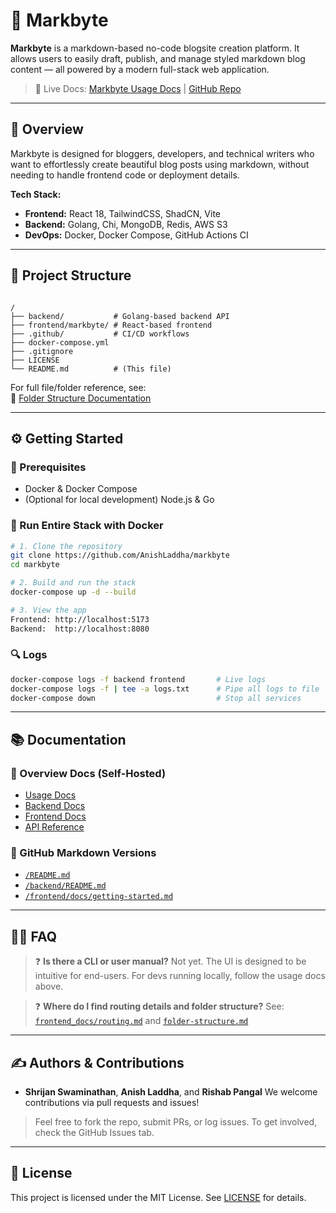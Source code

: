 # 📝 Markbyte

**Markbyte** is a markdown-based no-code blogsite creation platform. It allows users to easily draft, publish, and manage styled markdown blog content — all powered by a modern full-stack web application.

> 🚀 Live Docs: [Markbyte Usage Docs](https://markbyte.xyz/markbyte-devs/usage_docs) | [GitHub Repo](https://github.com/AnishLaddha/markbyte)

---

## 📌 Overview

Markbyte is designed for bloggers, developers, and technical writers who want to effortlessly create beautiful blog posts using markdown, without needing to handle frontend code or deployment details.

**Tech Stack:**
- **Frontend:** React 18, TailwindCSS, ShadCN, Vite
- **Backend:** Golang, Chi, MongoDB, Redis, AWS S3
- **DevOps:** Docker, Docker Compose, GitHub Actions CI

---

## 📂 Project Structure

```

/
├── backend/           # Golang-based backend API
├── frontend/markbyte/ # React-based frontend
├── .github/           # CI/CD workflows
├── docker-compose.yml
├── .gitignore
├── LICENSE
└── README.md          # (This file)

````

For full file/folder reference, see:  
📄 [Folder Structure Documentation](https://markbyte.xyz/markbyte-devs/frontend_docs/folder-structure)

---

## ⚙️ Getting Started

### 🚧 Prerequisites
- Docker & Docker Compose
- (Optional for local development) Node.js & Go

### 🐳 Run Entire Stack with Docker

```bash
# 1. Clone the repository
git clone https://github.com/AnishLaddha/markbyte
cd markbyte

# 2. Build and run the stack
docker-compose up -d --build

# 3. View the app
Frontend: http://localhost:5173  
Backend:  http://localhost:8080
````

### 🔍 Logs

```bash
docker-compose logs -f backend frontend       # Live logs
docker-compose logs -f | tee -a logs.txt      # Pipe all logs to file
docker-compose down                           # Stop all services
```

---

## 📚 Documentation

### 📌 Overview Docs (Self-Hosted)

* [Usage Docs](https://markbyte.xyz/markbyte-devs/usage_docs)
* [Backend Docs](https://markbyte.xyz/markbyte-devs/backend_docs)
* [Frontend Docs](https://markbyte.xyz/markbyte-devs/frontend_docs)
* [API Reference](https://markbyte.xyz/markbyte-devs/api_docs)

### 📄 GitHub Markdown Versions

* [`/README.md`](https://github.com/AnishLaddha/markbyte/blob/dev/README.md)
* [`/backend/README.md`](https://github.com/AnishLaddha/markbyte/blob/dev/backend/README.md)
* [`/frontend/docs/getting-started.md`](https://github.com/AnishLaddha/markbyte/blob/dev/frontend/markbyte/docs/getting-started.md)

---

## 🙋‍♀️ FAQ

> ❓ **Is there a CLI or user manual?**
> Not yet. The UI is designed to be intuitive for end-users. For devs running locally, follow the usage docs above.

> ❓ **Where do I find routing details and folder structure?**
> See: [`frontend_docs/routing.md`](https://markbyte.xyz/markbyte-devs/frontend_routing) and [`folder-structure.md`](https://markbyte.xyz/markbyte-devs/frontend_folder-structure)

---

## ✍️ Authors & Contributions

* **Shrijan Swaminathan**, **Anish Laddha**, and **Rishab Pangal**
  We welcome contributions via pull requests and issues!

> Feel free to fork the repo, submit PRs, or log issues. To get involved, check the GitHub Issues tab.

---

## 📄 License

This project is licensed under the MIT License. See [LICENSE](./LICENSE) for details.
